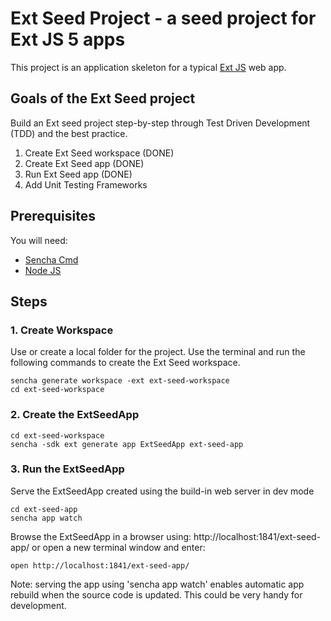 # Ext Seed Project - a seed project for Ext JS 5 apps

This project is an application skeleton for a typical [Ext JS](http://www.sencha.com/products/extjs/) web app.

## Goals of the Ext Seed project

Build an Ext seed project step-by-step through Test Driven Development (TDD) and the best practice. 

1. Create Ext Seed workspace (DONE)
2. Create Ext Seed app (DONE)
3. Run Ext Seed app (DONE)
4. Add Unit Testing Frameworks

## Prerequisites

You will need:
- [Sencha Cmd](http://www.sencha.com/products/sencha-cmd/)
- [Node JS](http://nodejs.org/)

## Steps

### 1. Create Workspace

Use or create a local folder for the project. Use the terminal and run the following commands to create the Ext Seed workspace.

```
sencha generate workspace -ext ext-seed-workspace
cd ext-seed-workspace
```

### 2. Create the ExtSeedApp

```
cd ext-seed-workspace
sencha -sdk ext generate app ExtSeedApp ext-seed-app
```

### 3. Run the ExtSeedApp

Serve the ExtSeedApp created using the build-in web server in dev mode

```
cd ext-seed-app
sencha app watch
```

Browse the ExtSeedApp in a browser using: http://localhost:1841/ext-seed-app/ or open a new terminal window and enter:

```
open http://localhost:1841/ext-seed-app/
```

Note: serving the app using 'sencha app watch' enables automatic app rebuild when the source code is updated. This could be very handy for development.